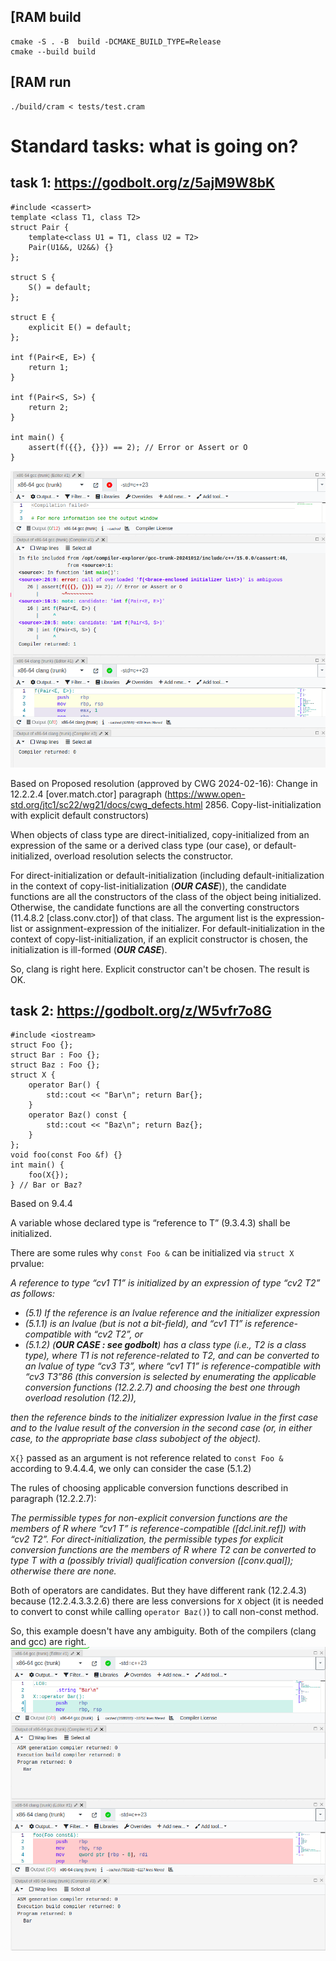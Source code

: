 ## [RAM build 
```
cmake -S . -B  build -DCMAKE_BUILD_TYPE=Release
cmake --build build
```
## [RAM run
```
./build/cram < tests/test.cram
```
# Standard tasks: what is going on?
## task 1:  https://godbolt.org/z/5ajM9W8bK
```
#include <cassert>
template <class T1, class T2>
struct Pair {
    template<class U1 = T1, class U2 = T2>
    Pair(U1&&, U2&&) {}
};

struct S {
    S() = default;
};

struct E { 
    explicit E() = default;
};

int f(Pair<E, E>) {
    return 1; 
}

int f(Pair<S, S>) {
    return 2;
}

int main() {
    assert(f({{}, {}}) == 2); // Error or Assert or O
}
```
 ![Screenshot](pics/compilation1.png)

Based on Proposed resolution (approved by CWG 2024-02-16): Change in 12.2.2.4 [over.match.ctor] paragraph (https://www.open-std.org/jtc1/sc22/wg21/docs/cwg_defects.html 2856. Copy-list-initialization with explicit default constructors)

When objects of class type are direct-initialized, copy-initialized from an expression of the same or a derived class type (our case), or default-initialized, overload resolution selects the constructor.

For direct-initialization or default-initialization (including default-initialization in the context of copy-list-initialization (***OUR CASE***)), the candidate functions are all the constructors of the class of the object being initialized. Otherwise, the candidate functions are all the converting constructors (11.4.8.2 [class.conv.ctor]) of that class. The argument list is the expression-list or assignment-expression of the initializer. For default-initialization in the context of copy-list-initialization, if an explicit constructor is chosen, the initialization is ill-formed (***OUR CASE***).

So, clang is right here. Explicit constructor can't be chosen. The result is OK.

## task 2: https://godbolt.org/z/W5vfr7o8G

```
#include <iostream>
struct Foo {}; 
struct Bar : Foo {};
struct Baz : Foo {};
struct X {
    operator Bar() { 
        std::cout << "Bar\n"; return Bar{}; 
    } 
    operator Baz() const { 
        std::cout << "Baz\n"; return Baz{}; 
    }
};
void foo(const Foo &f) {}
int main() { 
    foo(X{});
} // Bar or Baz?
```

Based on 9.4.4

A variable whose declared type is “reference to T” (9.3.4.3) shall be initialized.

There are some rules why `const Foo &` can be initialized via `struct X` prvalue:

*A reference to type “cv1 T1” is initialized by an expression of type “cv2 T2” as follows:*
* *(5.1) If the reference is an lvalue reference and the initializer expression*
* *(5.1.1) is an lvalue (but is not a bit-field), and “cv1 T1” is reference-compatible with “cv2 T2”, or*
* *(5.1.2) (***OUR CASE : see godbolt***) has a class type (i.e., T2 is a class type), where T1 is not reference-related to T2, and can be
converted to an lvalue of type “cv3 T3”, where “cv1 T1” is reference-compatible with “cv3 T3”86
(this conversion is selected by enumerating the applicable conversion functions (12.2.2.7) and
choosing the best one through overload resolution (12.2)),*

*then the reference binds to the initializer expression lvalue in the first case and to the lvalue result
of the conversion in the second case (or, in either case, to the appropriate base class subobject of the
object).*

`X{}` passed as an argument is not reference related to `const Foo &` according to 9.4.4.4, we only can consider the case (5.1.2)

The rules of choosing applicable conversion functions described in paragraph (12.2.2.7):

*The permissible types for non-explicit conversion functions are the members of R where “cv1 T” is reference-compatible ([dcl.init.ref]) with “cv2 T2”.
For direct-initialization, the permissible types for explicit conversion functions are the members of R where T2 can be converted to type T with a (possibly trivial) qualification conversion ([conv.qual]); otherwise there are none.*

Both of operators are candidates. But they have different rank (12.2.4.3) because (12.2.4.3.3.2.6) there are less conversions for `X` object (it is needed to convert to const while calling `operator Baz()`) to call non-const method.

So, this example doesn't have any ambiguity. Both of the compilers (clang and gcc) are right.
 ![Screenshot](pics/compilation2.png)